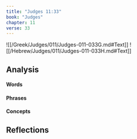 ```yaml
---
title: "Judges 11:33"
book: "Judges"
chapter: 11
verse: 33
---
```

![[/Greek/Judges/011/Judges-011-033G.md#Text]]
![[/Hebrew/Judges/011/Judges-011-033H.md#Text]]

## Analysis

#### Words

#### Phrases

#### Concepts

## Reflections

